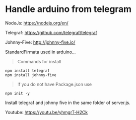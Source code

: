 # Handle arduino from telegram

NodeJs: https://nodejs.org/en/

Telegraf: https://github.com/telegraf/telegraf

Johnny-Five: http://johnny-five.io/

StandardFirmata used in arduino...

>Commands for install

```
npm install telegraf
npm install johnny-five
```

>If you do not have Package.json use

```
npm init -y
```

Install telegraf and johnny five in the same folder of server.js.


Youtube: https://youtu.be/yhmgrT-H2Ck
